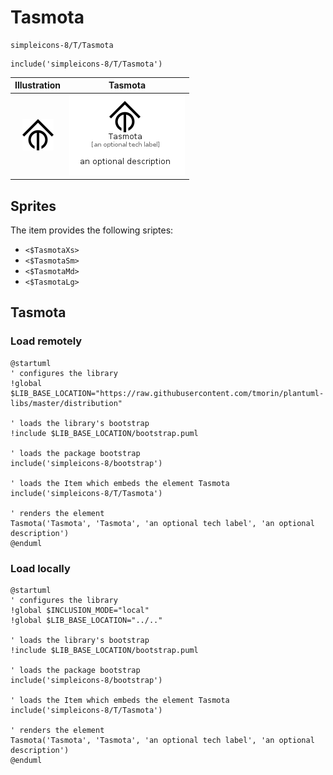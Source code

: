 # Tasmota


```text
simpleicons-8/T/Tasmota
```

```text
include('simpleicons-8/T/Tasmota')
```



| Illustration | Tasmota |
| :---: | :---: |
| ![illustration for Illustration](../../simpleicons-8/T/Tasmota.png) | ![illustration for Tasmota](../../simpleicons-8/T/Tasmota.Local.png) |



## Sprites
The item provides the following sriptes:

- `<$TasmotaXs>`
- `<$TasmotaSm>`
- `<$TasmotaMd>`
- `<$TasmotaLg>`





## Tasmota

### Load remotely
```plantuml
@startuml
' configures the library
!global $LIB_BASE_LOCATION="https://raw.githubusercontent.com/tmorin/plantuml-libs/master/distribution"

' loads the library's bootstrap
!include $LIB_BASE_LOCATION/bootstrap.puml

' loads the package bootstrap
include('simpleicons-8/bootstrap')

' loads the Item which embeds the element Tasmota
include('simpleicons-8/T/Tasmota')

' renders the element
Tasmota('Tasmota', 'Tasmota', 'an optional tech label', 'an optional description')
@enduml
```

### Load locally
```plantuml
@startuml
' configures the library
!global $INCLUSION_MODE="local"
!global $LIB_BASE_LOCATION="../.."

' loads the library's bootstrap
!include $LIB_BASE_LOCATION/bootstrap.puml

' loads the package bootstrap
include('simpleicons-8/bootstrap')

' loads the Item which embeds the element Tasmota
include('simpleicons-8/T/Tasmota')

' renders the element
Tasmota('Tasmota', 'Tasmota', 'an optional tech label', 'an optional description')
@enduml
```

